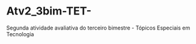 # Atv2_3bim-TET-
Segunda atividade avaliativa do terceiro bimestre - Tópicos Especiais em Tecnologia
